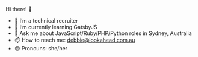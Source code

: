 Hi there! 👋

- 🔭 I’m a technical recruiter
- 🌱 I’m currently learning GatsbyJS
- 💬 Ask me about JavaScript/Ruby/PHP/Python roles in Sydney, Australia 
- 📫 How to reach me: debbie@lookahead.com.au
- 😄 Pronouns: she/her

<!--
**debbieteakle/debbieteakle** is a ✨ _special_ ✨ repository because its `README.md` (this file) appears on your GitHub profile. -->

